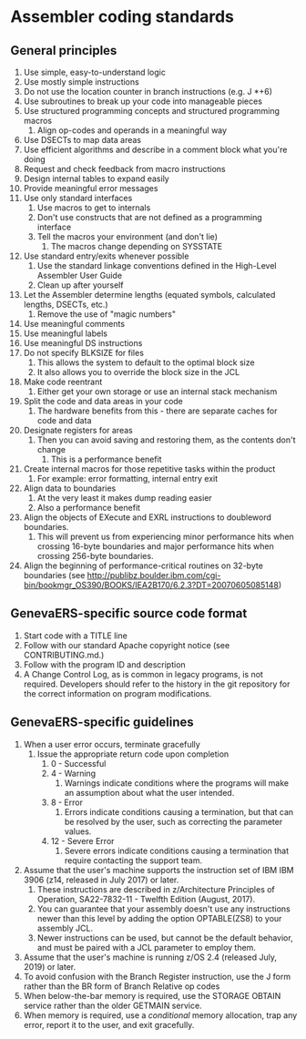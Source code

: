 # Assembler coding standards

## General principles
1. Use simple, easy-to-understand logic
2. Use mostly simple instructions
3. Do not use the location counter in branch instructions (e.g. J *+6)  
4. Use subroutines to break up your code into manageable pieces 
5. Use structured programming concepts and structured programming macros  
   1. Align op-codes and operands in a meaningful way 
6. Use DSECTs to map data areas 
7. Use efficient algorithms and describe in a comment block what you're doing   
8. Request and check feedback from macro instructions 
9. Design internal tables to expand easily 
10. Provide meaningful error messages
11. Use only standard interfaces 
    1. Use macros to get to internals
    2. Don't use constructs that are not defined as a programming interface
    3. Tell the macros your environment (and don't lie) 
       1. The macros change depending on SYSSTATE  
12. Use standard entry/exits whenever possible
    1.  Use the standard linkage conventions defined in the High-Level Assembler User Guide 
    2. Clean up after yourself  
13. Let the Assembler determine lengths (equated symbols, calculated lengths, DSECTs, etc.)  
    1. Remove the use of "magic numbers" 
14. Use meaningful comments 
15. Use meaningful labels 
16. Use meaningful DS instructions 
17. Do not specify BLKSIZE for files
    1. This allows the system to default to the optimal block size  
    2. It also allows you to override the block size in the JCL   
18. Make code reentrant 
    1. Either get your own storage or use an internal stack  mechanism 
19. Split the code and data areas in your code 
    1.  The hardware benefits from this - there are separate caches for code and data 
20. Designate registers for areas
    1. Then you can avoid saving and restoring them, as the contents don't change 
        1. This is a performance benefit
21. Create internal macros for those repetitive tasks within the product
    1. For example:  error formatting,  internal entry exit
22. Align data to boundaries
    1. At the very least it makes dump reading easier
    2. Also a performance benefit
23. Align the objects of EXecute and EXRL instructions to doubleword boundaries.  
    1. This will prevent us from experiencing minor performance hits when crossing 16-byte boundaries and major performance hits when crossing 256-byte boundaries.  
24. Align the beginning of performance-critical routines on 32-byte boundaries (see http://publibz.boulder.ibm.com/cgi-bin/bookmgr_OS390/BOOKS/IEA2B170/6.2.3?DT=20070605085148)     

## GenevaERS-specific source code format 
1. Start code with a TITLE line 
2. Follow with our standard Apache copyright notice (see CONTRIBUTING.md.)
3. Follow with the program ID and description 
4. A Change Control Log, as is common in legacy programs, is not required. Developers should refer to the history in the git repository for the correct information on program modifications.

## GenevaERS-specific guidelines
1. When a user error occurs, terminate gracefully
   1. Issue the appropriate return code upon completion 
      1. 0 - Successful
      2. 4 - Warning 
         1. Warnings indicate conditions where the programs will make an assumption about what the user intended.  
      3. 8 - Error 
         1. Errors indicate conditions causing a termination, but that can be resolved by the user, such as correcting the parameter values.  
      4. 12 - Severe Error 
         1. Severe errors indicate conditions causing a termination that require contacting the support team.  
2. Assume that the user's machine supports the instruction set of IBM IBM 3906 (z14, released in July 2017) or later.  
   1. These instructions are described in z/Architecture Principles of Operation, SA22-7832-11 - Twelfth Edition (August, 2017).
   2. You can guarantee that your assembly doesn't use any instructions newer than this level by adding the option OPTABLE(ZS8) to your assembly JCL.  
   3.  Newer instructions can be used, but cannot be the default behavior, and must be paired with a JCL parameter to employ them. 
3.  Assume that the user's machine is running z/OS 2.4 (released July, 2019) or later.  
4.  To avoid confusion with the Branch Register instruction, use the J form rather than the BR form of Branch Relative op codes 
5.  When below-the-bar memory is required, use the STORAGE OBTAIN service rather than the older GETMAIN service. 
6.  When memory is required, use a *conditional* memory allocation, trap any error, report it to the user, and exit gracefully.

